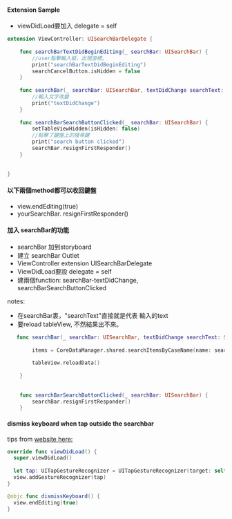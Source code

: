 #### Extension Sample

- viewDidLoad要加入 delegate = self

```Swift
extension ViewController: UISearchBarDelegate {
    
    func searchBarTextDidBeginEditing(_ searchBar: UISearchBar) {
        //user點擊輸入框，出現游標。
        print("searchBarTextDidBeginEditing")
        searchCancelButton.isHidden = false
    }
    
    func searchBar(_ searchBar: UISearchBar, textDidChange searchText: String) {
        //輸入文字改變
        print("textDidChange")
    }
    
    func searchBarSearchButtonClicked(_ searchBar: UISearchBar) {
        setTableViewHidden(isHidden: false)
        //點擊了鍵盤上的搜尋鍵
        print("search button clicked")
        searchBar.resignFirstResponder()
    }
    
    
}

```

#### 以下兩個method都可以收回鍵盤
- view.endEditing(true)
- yourSearchBar.  resignFirstResponder()




#### 加入 searchBar的功能
- searchBar 加到storyboard
- 建立 searchBar Outlet
- ViewController extension UISearchBarDelegate
- ViewDidLoad要設 delegate = self
- 建兩個function: searchBar-textDidChange, searchBarSearchButtonClicked

notes: 
- 在searchBar裹，"searchText"直接就是代表 輸入的text
- 要reload tableView, 不然結果出不來。

```Swift
   func searchBar(_ searchBar: UISearchBar, textDidChange searchText: String) {
        
        items = CoreDataManager.shared.searchItemsByCaseName(name: searchText)
       
        tableView.reloadData()
        
    }
    
    
    func searchBarSearchButtonClicked(_ searchBar: UISearchBar) {
        searchBar.resignFirstResponder()
    }


```



#### dismiss keyboard when tap outside the searchbar

tips from [website here:](https://www.codegrepper.com/code-examples/swift/dismiss+keyboard+when+tap+outside+swift)


```Swift
override func viewDidLoad() {
  super.viewDidLoad()
  
  let tap: UITapGestureRecognizer = UITapGestureRecognizer(target: self, action: "dismissKeyboard")
  view.addGestureRecognizer(tap)
}

@objc func dismissKeyboard() {
  view.endEditing(true)
}
```



